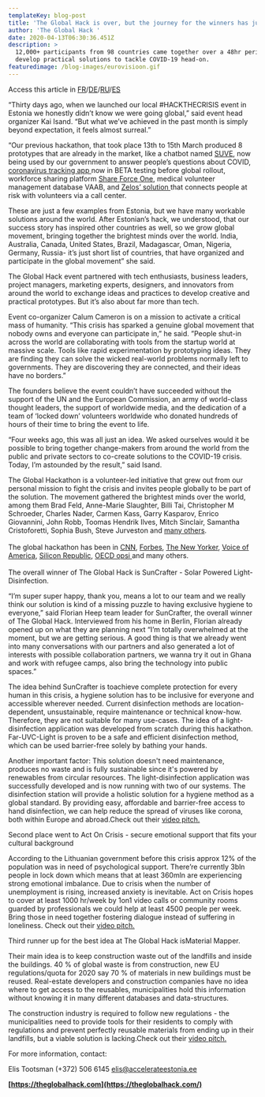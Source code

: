 ```yaml
---
templateKey: blog-post
title: 'The Global Hack is over, but the journey for the winners has just begun'
author: 'The Global Hack '
date: 2020-04-13T06:30:36.451Z
description: >
  12,000+ participants from 98 countries came together over a 48hr period to
  develop practical solutions to tackle COVID-19 head-on.
featuredimage: /blog-images/eurovisioon.gif
---
```

Access this article in [FR](https://docs.google.com/document/d/1-q9CABWCVa74sDW9gdaXS6uBK7HTcD3TQ2DKOkMqIPg/edit)/[DE](https://docs.google.com/document/d/14O-jazljir9hr-27UJlBSM4R6t3wnsB1M84cmlk5Ejg/edit)/[RU](https://docs.google.com/document/d/1IjaIYHsimcu9fBlF-Gw8Mrf9mGL_xlmf/edit)/[ES](https://docs.google.com/document/d/1J5ItT-Vs6p4FvH-fyGCamPdj5gJCAneQBincn0oryyE/edit)

“Thirty days ago, when we launched our local #HACKTHECRISIS event in Estonia we honestly didn’t know we were going global,” said event head organizer Kai Isand. “But what we’ve achieved in the past month is simply beyond expectation, it feels almost surreal.”

“Our previous hackathon, that took place 13th to 15th March produced 8 prototypes that are already in the market, like a chatbot named [SUVE](https://news.err.ee/1067675/government-launches-chatbot-to-answer-coronavirus-crisis-queries), now being used by our government to answer people’s questions about COVID, [coronavirus tracking app ](https://www.velmio.com/corona-tracker)now in BETA testing before global rollout, workforce sharing platform [Share Force One](https://shareforceone.ee/en/), medical volunteer management database VAAB, and [Zelos’ solution ](https://www.getzelos.com/)that connects people at risk with volunteers via a call center.

These are just a few examples from Estonia, but we have many workable solutions around the world. After Estonian’s hack, we understood, that our success story has inspired other countries as well, so we grow global movement, bringing together the brightest minds over the world. India, Australia, Canada, United States, Brazil, Madagascar, Oman, Nigeria, Germany, Russia- it’s just short list of countries, that have organized and participate in the global movement” she said.

The Global Hack event partnered with tech enthusiasts, business leaders, project managers, marketing experts, designers, and innovators from around the world to exchange ideas and practices to develop creative and practical prototypes. But it’s also about far more than tech.

Event co-organizer Calum Cameron is on a mission to activate a critical mass of humanity. “This crisis has sparked a genuine global movement that nobody owns and everyone can participate in,” he said. ”People shut-in across the world are collaborating with tools from the startup world at massive scale. Tools like rapid experimentation by prototyping ideas. They are finding they can solve the wicked real-world problems normally left to governments. They are discovering they are connected, and their ideas have no borders.”

The founders believe the event couldn’t have succeeded without the support of the UN and the European Commission, an army of world-class thought leaders, the support of worldwide media, and the dedication of a team of ‘locked down’ volunteers worldwide who donated hundreds of hours of their time to bring the event to life.

“Four weeks ago, this was all just an idea. We asked ourselves would it be possible to bring together change-makers from around the world from the public and private sectors to co-create solutions to the COVID-19 crisis. Today, I’m astounded by the result,” said Isand.

The Global Hackathon is a volunteer-led initiative that grew out from our personal mission to fight the crisis and invites people globally to be part of the solution. The movement gathered the brightest minds over the world, among them Brad Feld, Anne-Marie Slaughter, Billi Tai, Christopher M Schroeder, Charles Nader, Carmen Kass, Garry Kasparov, Enrico Giovannini, John Robb, Toomas Hendrik Ilves, Mitch Sinclair, Samantha Cristoforetti, Sophia Bush, Steve Jurveston and [many others](https://theglobalhack.com/).\
\
The global hackathon has been in [CNN](https://drive.google.com/file/d/1xhuGFcyOdQ0-EVgRjlgIDrG2tKNUwzA_/view?usp=sharing), [Forbes](https://www.forbes.com/sites/robertwolcott/2020/03/15/hack-the-crisis-6-lessons-from-estonias-coronavirus-crisis-response/#3904f904fca8), [The New Yorker](https://www.newyorker.com/news/our-columnists/why-estonia-was-poised-to-handle-how-a-pandemic-would-change-everything?fbclid=IwAR273AG0gtQEFovWGtXpTsLrNdWB5eedum2ebsBjug2KmQVNM7m86RRKusQ), [Voice of America](https://www.voanews.com/silicon-valley-technology/global-hack-searches-solutions), [Silicon Republic](https://www.siliconrepublic.com/start-ups/global-hack-coronavirus-covid19-hackathon), [OECD opsi ](https://oecd-opsi.org/globalhack/)and many others.\
\
The overall winner of The Global Hack is SunCrafter - Solar Powered Light-Disinfection.

“I’m super super happy, thank you, means a lot to our team and we really think our solution is kind of a missing puzzle to having exclusive hygiene to everyone,” said Florian Heep team leader for SunCrafter, the overall winner of The Global Hack. Interviewed from his home in Berlin, Florian already opened up on what they are planning next “I’m totally overwhelmed at the moment, but we are getting serious. A good thing is that we already went into many conversations with our partners and also generated a lot of interests with possible collaboration partners, we wanna try it out in Ghana and work with refugee camps, also bring the technology into public spaces.”

The idea behind SunCrafter is toachieve complete protection for every human in this crisis, a hygiene solution has to be inclusive for everyone and accessible wherever needed. Current disinfection methods are location-dependent, unsustainable, require maintenance or technical know-how. Therefore, they are not suitable for many use-cases. The idea of a light-disinfection application was developed from scratch during this hackathon. Far-UVC-Light is proven to be a safe and efficient disinfection method, which can be used barrier-free solely by bathing your hands.

Another important factor: This solution doesn't need maintenance, produces no waste and is fully sustainable since it's powered by renewables from circular resources. The light-disinfection application was successfully developed and is now running with two of our systems. The disinfection station will provide a holistic solution for a hygiene method as a global standard. By providing easy, affordable and barrier-free access to hand disinfection, we can help reduce the spread of viruses like corona, both within Europe and abroad.Check out their [video pitch.](https://youtu.be/8172hcxn724)

Second place went to Act On Crisis - secure emotional support that fits your cultural background

According to the Lithuanian government before this crisis approx 12% of the population was in need of psychological support. There’re currently 3bln people in lock down which means that at least 360mln are experiencing strong emotional imbalance. Due to crisis when the number of unemployment is rising, increased anxiety is inevitable. Act on Crisis hopes to cover at least 1000 hr/week by 1on1 video calls or community rooms guarded by professionals we could help at least 4500 people per week. Bring those in need together fostering dialogue instead of suffering in loneliness. Check out their [video pitch.](https://youtu.be/T1KJSdffOys)

Third runner up for the best idea at The Global Hack isMaterial Mapper.

Their main idea is to keep construction waste out of the landfills and inside the buildings. 40 % of global waste is from construction, new EU regulations/quota for 2020 say 70 % of materials in new buildings must be reused. Real-estate developers and construction companies have no idea where to get access to the reusables, municipalities hold this information without knowing it in many different databases and data-structures.

The construction industry is required to follow new regulations - the municipalities need to provide tools for their residents to comply with regulations and prevent perfectly reusable materials from ending up in their landfills, but a viable solution is lacking.Check out their [video pitch.](https://vimeo.com/406523039)

For more information, contact:

Elis Tootsman (+372) 506 6145 elis@accelerateestonia.ee

**[https://theglobalhack.com](https://theglobalhack.com/)**